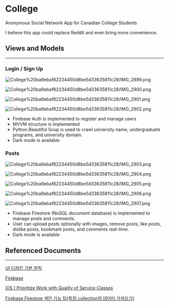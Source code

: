 # College

Anonymous Social Network App for Canadian College Students

I believe this app could replace Reddit and even bring more convenience.

## Views and Models

---

### Login / Sign Up

![College%20ba9ebaf82234450d8be5d33635811c28/IMG_2899.png](College%20ba9ebaf82234450d8be5d33635811c28/IMG_2899.png)

![College%20ba9ebaf82234450d8be5d33635811c28/IMG_2900.png](College%20ba9ebaf82234450d8be5d33635811c28/IMG_2900.png)

![College%20ba9ebaf82234450d8be5d33635811c28/IMG_2901.png](College%20ba9ebaf82234450d8be5d33635811c28/IMG_2901.png)

![College%20ba9ebaf82234450d8be5d33635811c28/IMG_2902.png](College%20ba9ebaf82234450d8be5d33635811c28/IMG_2902.png)

- Firebase Auth is implemented to register and manage users
- MVVM structure is implemented
- Python Beautiful Soup is used to crawl university name, undergraduate programs, and university domain.
- Dark mode is available

### Posts

![College%20ba9ebaf82234450d8be5d33635811c28/IMG_2903.png](College%20ba9ebaf82234450d8be5d33635811c28/IMG_2903.png)

![College%20ba9ebaf82234450d8be5d33635811c28/IMG_2904.png](College%20ba9ebaf82234450d8be5d33635811c28/IMG_2904.png)

![College%20ba9ebaf82234450d8be5d33635811c28/IMG_2905.png](College%20ba9ebaf82234450d8be5d33635811c28/IMG_2905.png)

![College%20ba9ebaf82234450d8be5d33635811c28/IMG_2906.png](College%20ba9ebaf82234450d8be5d33635811c28/IMG_2906.png)

![College%20ba9ebaf82234450d8be5d33635811c28/IMG_2907.png](College%20ba9ebaf82234450d8be5d33635811c28/IMG_2907.png)

- Firebase Firestore (NoSQL document database) is implemented to manage posts and comments.
- User can upload posts optionally with images, remove posts, like posts, dislike posts, bookmark posts, and comments real-time.
- Dark mode is available

## Referenced Documents

---

[UI 디자인 기본 원칙](https://developer.apple.com/kr/design/tips/)

[Firebase](https://firebase.google.com/docs/build?hl=ko)

[iOS ) Prioritize Work with Quality of Service Classes](https://zeddios.tistory.com/521)

[Firebase Firestore 색인 기능 팁(특정 collection의 데이터 가져오기)](https://medium.com/@sunminlee89/firebase-firestore-색인-기능-팁-특정-collection의-데이터-가져오기-bbd947718a31)

